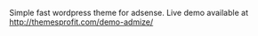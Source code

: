 Simple fast wordpress theme for adsense. Live demo available at http://themesprofit.com/demo-admize/

